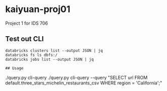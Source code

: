 # kaiyuan-proj01
Project 1 for IDS 706


## Test out CLI

```
databricks clusters list --output JSON | jq
databricks fs ls dbfs:/
databricks jobs list --output JSON | jq

## Usage

```
./query.py cli-query
./query.py cli-query --query "SELECT url FROM default.three_stars_michelin_restaurants_csv WHERE region = 'California';"
